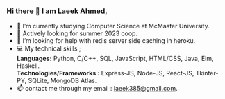 ### Hi there 👋 I am Laeek Ahmed,

- 🔭 I’m currently studying Computer Science at McMaster University.
- 🌱 Actively looking for summer 2023 coop. 
- 🤔 I’m looking for help with redis server side caching in heroku.
- 💻 My technical skills ;  
       **Languages:**  Python, C/C++,  SQL,  JavaScript, HTML/CSS, Java, Elm, Haskell.  
       **Technologies/Frameworks :** Express-JS, Node-JS, React-JS, Tkinter-PY, SQLite, MongoDB Atlas.
- 📫 contact me through my email : laeek385@gmail.com.
